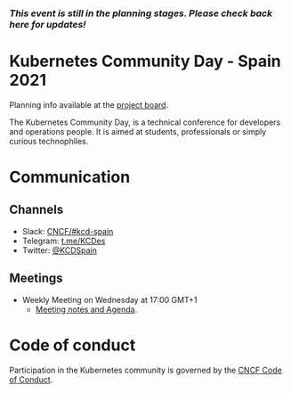 ### *This event is still in the planning stages. Please check back here for updates!*

# Kubernetes Community Day - Spain 2021

Planning info available at the [project board](https://github.com/orgs/kcd-es/projects/2).

The Kubernetes Community Day, is a technical conference for developers and operations people. It is aimed at students, professionals or simply curious technophiles.

# Communication

## Channels

- Slack: [CNCF/#kcd-spain](https://cloud-native.slack.com/archives/CUFASEGCU)
- Telegram: [t.me/KCDes](https://t.me/KCDes)
- Twitter: [@KCDSpain](https://twitter.com/kcdspain)

## Meetings

* Weekly Meeting on Wednesday at 17:00 GMT+1
  * [Meeting notes and Agenda](https://docs.google.com/document/d/1vw8jJRmhfNREqYqjTeTHbICHObavTLbevuCMYGCjiCs/edit?usp=sharing).


# Code of conduct

Participation in the Kubernetes community is governed by the [CNCF Code of Conduct](https://github.com/cncf/foundation/blob/master/code-of-conduct.md).
